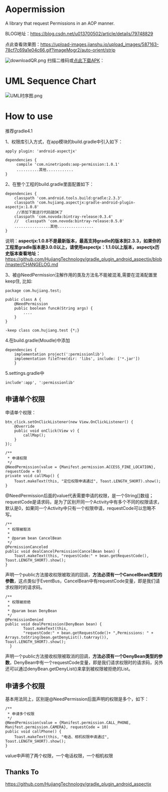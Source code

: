# Aopermission
A library that request Permissions in an AOP manner.

BLOG地址：https://blog.csdn.net/u013700502/article/details/79748829

点此查看效果图：https://upload-images.jianshu.io/upload_images/587163-78cf7c69a1e04c66.gif?imageMogr2/auto-orient/strip

![downloadQR.png](https://upload-images.jianshu.io/upload_images/587163-406bfe5d806d0b63.png?imageMogr2/auto-orient/strip%7CimageView2/2/w/1240)
扫描二维码或[点此下载APK](https://www.pgyer.com/6ThQ)：

# UML Sequence Chart

![UML时序图.png](https://upload-images.jianshu.io/upload_images/587163-2e0308c1dc5faaab.png?imageMogr2/auto-orient/strip%7CimageView2/2/w/1240)

# How to use
推荐gradle4.1

1、权限库引入方式，在app模块的build.gradle中引入如下：
```
apply plugin: 'android-aspectjx'

dependencies {
     compile 'com.ninetripods:aop-permission:1.0.1'
     ..........其他............
}
```
2、在整个工程的build.gradle里面配置如下：
```
dependencies {
    classpath 'com.android.tools.build:gradle:2.3.3'
    classpath 'com.hujiang.aspectjx:gradle-android-plugin-aspectjx:1.0.8'
     //添加下面这行代码就OK了
    classpath 'com.novoda:bintray-release:0.3.4'
    //   classpath 'com.novoda:bintray-release:0.5.0'
    ................其他................
}
```
说明：**aspectjx:1.0.8不是最新版本，最高支持gradle的版本到2.3.3，如果你的工程里gradle版本是3.0.0以上，请使用aspectjx：1.1.0以上版本，aspectjx历史版本查看地址：**
https://github.com/HujiangTechnology/gradle_plugin_android_aspectjx/blob/master/CHANGELOG.md

3、被@NeedPermission注解作用的类及方法名不能被混淆,需要在混淆配置里keep住, 比如:
```
package com.hujiang.test;

public class A {
    @NeedPermission
    public boolean funcA(String args) {
        ....
    }
}

-keep class com.hujiang.test {*;}
```
4.在build.gradle(Moudle)中添加
```
dependencies {
    implementation project(':permissionlib')
    implementation fileTree(dir: 'libs', include: ['*.jar'])
    }
```
5.settings.gradle中
```
include':app', ':permissionlib'
```
## 申请单个权限
申请单个权限：
```
btn_click.setOnClickListener(new View.OnClickListener() {
    @Override
    public void onClick(View v) {
        callMap();
    }
});

/**
 * 申请权限
 */
@NeedPermission(value = {Manifest.permission.ACCESS_FINE_LOCATION}, requestCode = 0)
private void callMap() {
    Toast.makeText(this, "定位权限申请通过", Toast.LENGTH_SHORT).show();
}
```
@NeedPermission后面的value代表需要申请的权限，是一个String[]数组；requestCode是请求码，是为了区别开同一个Activity中有多个不同的权限请求，默认是0，如果同一个Activity中只有一个权限申请，requestCode可以忽略不写。

```
/**
 * 权限被取消
 *
 * @param bean CancelBean
 */
@PermissionCanceled
public void dealCancelPermission(CancelBean bean) {
    Toast.makeText(this, "requestCode:" + bean.getRequestCode(), Toast.LENGTH_SHORT).show();
}
```
声明一个public方法接收权限被取消的回调，**方法必须有一个CancelBean类型的参数**，这点类似于EventBus，CancelBean中有requestCode变量，即是我们请求权限时的请求码。
```
/**
 * 权限被拒绝
 *
 * @param bean DenyBean
 */
@PermissionDenied
public void dealPermission(DenyBean bean) {
        Toast.makeText(this, 
        "requestCode:" + bean.getRequestCode()+ ",Permissions: " + Arrays.toString(bean.getDenyList().toArray()), Toast.LENGTH_SHORT).show();
  }
```
声明一个public方法接收权限被取消的回调，**方法必须有一个DenyBean类型的参数**，DenyBean中有一个requestCode变量，即是我们请求权限时的请求码，另外还可以通过denyBean.getDenyList()来拿到被权限被拒绝的List。

## 申请多个权限

基本用法同上，区别是@NeedPermission后面声明的权限是多个，如下：
```
/**
 * 申请多个权限
 */
@NeedPermission(value = {Manifest.permission.CALL_PHONE, Manifest.permission.CAMERA}, requestCode = 10)
public void callPhone() {
    Toast.makeText(this, "电话、相机权限申请通过", Toast.LENGTH_SHORT).show();
}
```
value中声明了两个权限，一个电话权限，一个相机权限

## Thanks To
https://github.com/HujiangTechnology/gradle_plugin_android_aspectjx
